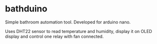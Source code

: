 # bathduino
Simple bathroom automation tool. Developed for arduino nano.

Uses DHT22 sensor to read temperature and humidity, display it on OLED display and control one relay with fan connected.
